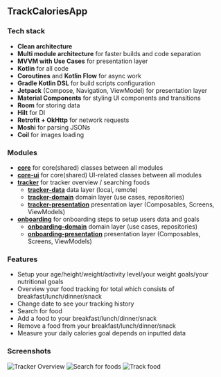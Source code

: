 ## TrackCaloriesApp


### Tech stack

- **Clean architecture**
- **Multi module architecture** for faster builds and code separation
- **MVVM with Use Cases** for presentation layer
- **Kotlin** for all code
- **Coroutines** and **Kotlin Flow** for async work
- **Gradle Kotlin DSL** for build scripts configuration
- **Jetpack** (Compose, Navigation, ViewModel) for
  presentation layer
- **Material Components** for styling UI components and transitions
- **Room** for storing data
- **Hilt** for DI
- **Retrofit + OkHttp** for network requests
- **Moshi** for parsing JSONs
- **Coil** for images loading


### Modules

- [**core**](core) for core(shared) classes between all modules
- [**core-ui**](core-ui) for core(shared) UI-related classes between all modules
- [**tracker**](tracker) for tracker overview / searching foods
  - [**tracker-data**](tracker/tracker_data) data layer (local, remote)
  - [**tracker-domain**](tracker/tracker_domain) domain layer (use cases, repositories)
  - [**tracker-presentation**](tracker/tracker_presentation) presentation layer (Composables, Screens, ViewModels)
- [**onboarding**](onboarding) for onboarding steps to setup users data and goals
  - [**onboarding-domain**](onboarding/onboarding_domain) domain layer (use cases, repositories)
  - [**onboarding-presentation**](onboarding/onboarding_presentation) presentation layer (Composables, Screens, ViewModels)


### Features

- Setup your age/height/weight/activity level/your weight goals/your nutritional goals
- Overview your food tracking for total which consists of breakfast/lunch/dinner/snack
- Change date to see your tracking history
- Search for food
- Add a food to your breakfast/lunch/dinner/snack
- Remove a food from your breakfast/lunch/dinner/snack
- Measure your daily calories goal depends on inputted data

### Screenshots
![Tracker Overview](/screenshots/screen1.png "Tracker Overview")
![Search for foods](/screenshots/screen2.png "Search for foods")
![Track food](/screenshots/screen3.png "Track food")
